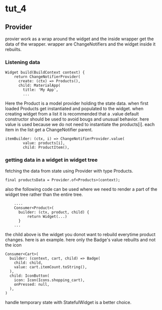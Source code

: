 # tut_4
## Provider
provier work as a wrap around the widget and the inside wrapper get the data of the wrapper. wrapper are ChangeNotifiers and the widget inside it rebuilts. 

### Listening data
```
Widget build(BuildContext context) {
    return ChangeNotifierProvider(
      create: (ctx) => Products(),
      child: MaterialApp(
        title: 'My App',
        ...
```
Here the Product is a model provider holding the state data. when first loaded Products get instantiated and populated to the widget. when creating widget from a list it is recommended that a .value default constructor should be used to avoid bougs and unusual behavior. here value is used because we do not need to instantiate the products[i]. each item in the list get a ChangeNotifier parent.
```
itemBuilder: (ctx, i) => ChangeNotifierProvider.value(
        value: products[i],
        child: ProductItem(),
```

### getting data in a widget in widget tree
fetching the data from state using Provider with type Products.
```
final productsData = Provider.of<Products>(context);
```
also the following code can be used where we need to render a part of the widget tree rather than the entire tree.
```
    ....
    Consumer<Product>(
      builder: (ctx, product, child) {
          return Widget(...)
      }
    ...
```
the child above is the widget you donot want to rebuild everytime product changes. here is an example. here only the Badge's value rebuilts and not the icon
```
Consumer<Cart>(
  builder: (context, cart, child) => Badge(
    child: child,
    value: cart.itemCount.toString(),
  ),
  child: IconButton(
    icon: Icon(Icons.shopping_cart),
    onPressed: null,
  ),
)
```

handle temporary state with StatefulWidget is a better choice.